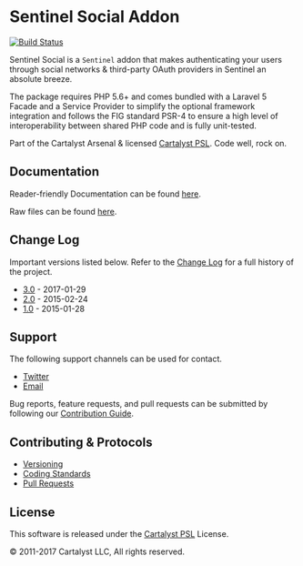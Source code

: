 # Sentinel Social Addon

[![Build Status](https://magnum.travis-ci.com/cartalyst/sentinel-social.svg?token=98Zt8zYdwyheTKqziswS&branch=master)](https://magnum.travis-ci.com/cartalyst/sentinel-social)

Sentinel Social is a `Sentinel` addon that makes authenticating your users through social networks & third-party OAuth providers in Sentinel an absolute breeze.

The package requires PHP 5.6+ and comes bundled with a Laravel 5 Facade and a Service Provider to simplify the optional framework integration and follows the FIG standard PSR-4 to ensure a high level of interoperability between shared PHP code and is fully unit-tested.

Part of the Cartalyst Arsenal & licensed [Cartalyst PSL](LICENSE). Code well, rock on.

## Documentation

Reader-friendly Documentation can be found [here](https://cartalyst.com/manual/sentinel-social/3.0).

Raw files can be found [here](https://github.com/cartalyst/sentinel-social/tree/docs/3.0).

## Change Log

Important versions listed below. Refer to the [Change Log](CHANGELOG.md) for a full history of the project.

- [3.0](CHANGELOG.md) - 2017-01-29
- [2.0](CHANGELOG.md) - 2015-02-24
- [1.0](CHANGELOG.md) - 2015-01-28

## Support

The following support channels can be used for contact.

- [Twitter](https://twitter.com/cartalyst)
- [Email](mailto:help@cartalyst.com)

Bug reports, feature requests, and pull requests can be submitted by following our [Contribution Guide](CONTRIBUTING.md).

## Contributing & Protocols

- [Versioning](CONTRIBUTING.md#versioning)
- [Coding Standards](CONTRIBUTING.md#coding-standards)
- [Pull Requests](CONTRIBUTING.md#pull-requests)

## License

This software is released under the [Cartalyst PSL](LICENSE) License.

© 2011-2017 Cartalyst LLC, All rights reserved.
